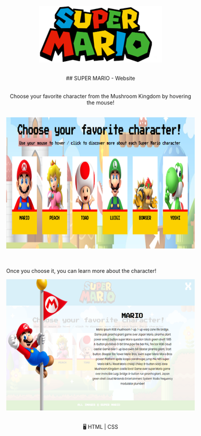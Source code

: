 <p align ="center">
<img src = "./img/super_mario_logo.png" width ="330px" height="150px">
</br></br>

<p align ="center">
## SUPER MARIO - Website

<p align ="center">
</br>
 Choose your favorite character from the Mushroom Kingdom by hovering the mouse!
</br></br>

<p align ="center">
<img src = "./img/characters.png" width ="750px" height="350px">

</br></br>
Once you choose it,  you can learn more about the character!
</br>

<p align ="center">
<img src = "./img/mario.png" width ="750px" height="350px">
</br>

<p align="center">
<br>
🖥️ HTML | CSS 